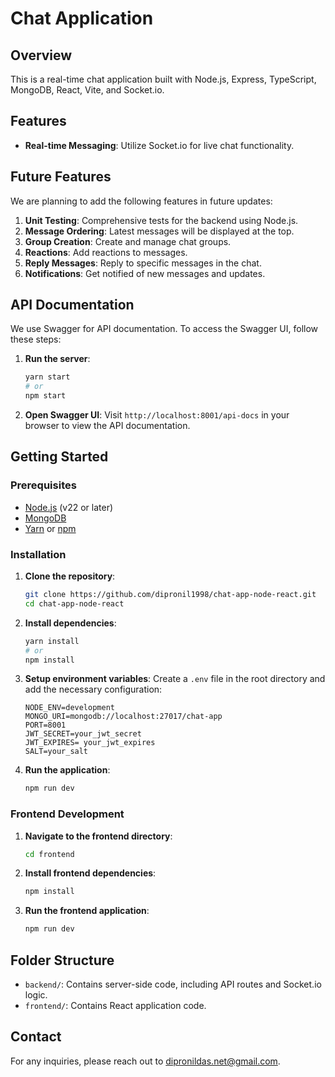 # Chat Application

## Overview

This is a real-time chat application built with Node.js, Express, TypeScript, MongoDB, React, Vite, and Socket.io. 

## Features

- **Real-time Messaging**: Utilize Socket.io for live chat functionality.

## Future Features

We are planning to add the following features in future updates:

1. **Unit Testing**: Comprehensive tests for the backend using Node.js.
2. **Message Ordering**: Latest messages will be displayed at the top.
3. **Group Creation**: Create and manage chat groups.
4. **Reactions**: Add reactions to messages.
5. **Reply Messages**: Reply to specific messages in the chat.
6. **Notifications**: Get notified of new messages and updates.

## API Documentation

We use Swagger for API documentation. To access the Swagger UI, follow these steps:

1. **Run the server**:
    ```bash
    yarn start
    # or
    npm start
    ```

2. **Open Swagger UI**:
    Visit `http://localhost:8001/api-docs` in your browser to view the API documentation.

## Getting Started

### Prerequisites

- [Node.js](https://nodejs.org/) (v22 or later)
- [MongoDB](https://www.mongodb.com/)
- [Yarn](https://yarnpkg.com/) or [npm](https://www.npmjs.com/)

### Installation

1. **Clone the repository**:
    ```bash
    git clone https://github.com/dipronil1998/chat-app-node-react.git
    cd chat-app-node-react

    ```

2. **Install dependencies**:
    ```bash
    yarn install
    # or
    npm install
    ```

3. **Setup environment variables**:
    Create a `.env` file in the root directory and add the necessary configuration:
    ```env
    NODE_ENV=development
    MONGO_URI=mongodb://localhost:27017/chat-app
    PORT=8001
    JWT_SECRET=your_jwt_secret
    JWT_EXPIRES= your_jwt_expires
    SALT=your_salt
    ```

4. **Run the application**:
    ```bash
    npm run dev
    ```

### Frontend Development

1. **Navigate to the frontend directory**:
    ```bash
    cd frontend
    ```

2. **Install frontend dependencies**:
    ```bash
    npm install
    ```

3. **Run the frontend application**:
    ```bash
    npm run dev
    ```

## Folder Structure

- `backend/`: Contains server-side code, including API routes and Socket.io logic.
- `frontend/`: Contains React application code.


## Contact

For any inquiries, please reach out to [dipronildas.net@gmail.com](mailto:dipronildas.net@gmail.com).

